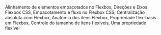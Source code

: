 Alinhamento de elementos empacotados no Flexbox, Direções e Eixos Flexbox CSS, Empacotamento e fluxo no Flexbox CSS, Centralização absoluta com Flexbox, Anatomia dos itens Flexbox, Propriedade flex-basis em Flexbox, Controle do tamanho de itens flexíveis, Uma propriedade flexível
